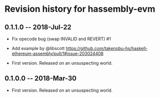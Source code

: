 # Revision history for hassembly-evm

## 0.1.1.0  -- 2018-Jul-22

* Fix opecode bug (swap INVALID and REVERT) #1
* Add example by @libscott
    https://github.com/takenobu-hs/haskell-ethereum-assembly/pull/1#issue-203024408


* First version. Released on an unsuspecting world.
## 0.1.0.0  -- 2018-Mar-30

* First version. Released on an unsuspecting world.
